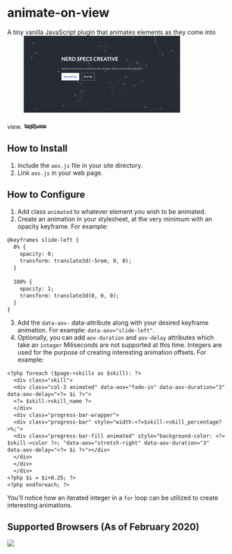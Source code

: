 # animate-on-view
A tiny vanilla JavaScript plugin that animates elements as they come into view.
![](aov.gif)
## How to Install
1. Include the `aos.js` file in your site directory.
2. Link `aos.js` in your web page.
## How to Configure
1. Add class `animated` to whatever element you wish to be animated.
2. Create an animation in your stylesheet, at the very minimum with an opacity keyframe. For example:
```
@keyframes slide-left {
  0% {
    opacity: 0;
    transform: translate3d(-5rem, 0, 0);
  }

  100% {
    opacity: 1;
    transform: translate3d(0, 0, 0);
  }
}
```
3. Add the `data-aov-` data-attribute along with your desired keyframe animation. For example: `data-aov="slide-left"`.
4. Optionally, you can add `aov-duration` and `aov-delay` attributes which take an `integer` Miliseconds are not supported at this time. Integers are used for the purpose of creating interesting animation offsets. For example:
```
<?php foreach ($page->skills as $skill): ?>
  <div class="skill">
  <div class="col-3 animated" data-aov="fade-in" data-aov-duration="3" data-aov-delay="<?= $i ?>">
  <?= $skill->skill_name ?>
  </div>
  <div class="progress-bar-wrapper">
  <div class="progress-bar" style="width:<?=$skill->skill_percentage?>%;">
  <div class="progress-bar-fill animated" style="background-color: <?= $skill->color ?>; "data-aov="stretch-right" data-aov-duration="3" data-aov-delay="<?= $i ?>"></div>
  </div>
  </div>
  </div>
<?php $i = $i+0.25; ?>
<?php endforeach; ?>
```
You'll notice how an iterated integer in a `for` loop can be utilized to create interesting animations.
## Supported Browsers (As of February 2020)
![](supported-browsers.gif)
